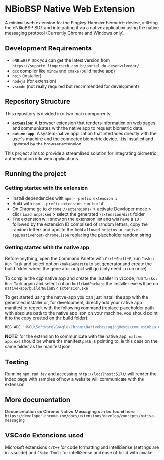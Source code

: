 # NBioBSP Native Web Extension

A minimal web extension for the Fingkey Hamster biometric device, utilizing the eNBioBSP SDK and integrating it via a native application using the native messaging protocol (Currently Chrome and Windows only).

## Development Requirements

- `eNBioBSP SDK` you can get the latest version from `https://suporte.fingertech.com.br/portal-do-desenvolvedor/`
- `gcc` compiler like `mingw` and `cmake` (build native app)
- `nsis` (installer)
- `nodejs` (for extension)
- `vscode` (not really required but recommended for development)

## Repository Structure

This repository is divided into two main components:

- **`extension`**: A browser extension that renders information on web pages and communicates with the native app to request biometric data.
- **`native-app`**: A system-native application that interfaces directly with the user's machine and the connected biometric device. It is installed and updated by the browser extension.

This project aims to provide a streamlined solution for integrating biometric authentication into web applications.

## Running the project

### Getting started with the extension

- Install dependencies with `npm --prefix extension i`
- Build with `npm --prefix extension run build`
- On Chrome go to `chrome://extensions/` > activate Developer mode > click `Load unpacked` > select the generated `/extension/dist` folder
- The extension will show on the extension list and will have a `ID:` followed by the extension ID comprised of random letters, copy the random letters and update the field `allowed_origins` on `native-app/nativehost-chrome.json` replacing the placeholder random string

### Getting started with the native app

Before anything, open the Command Palette with `Ctrl+Shift+P`, run `Tasks: Run Task` and select option `cmakeGenerate` to set generator and create the build folder where the generator output will go (only need to run once)

To compile the cpp native app and create the installer in vscode, run `Tasks: Run Task` again and select option `buildAndPackage` the installer exe will be on `native-app/build/NBioBSP Extension.exe`

To get started using the native-app you can just install the app with the generated installer or, for development, directly add your native app manifest to regedit with the following command (replace placeholder path with absolute path to the native app json on your machine, you should point it to the copy created on the build folder):

```bash
REG ADD "HKCU\Software\Google\Chrome\NativeMessagingHosts\com.nbiobsp_native_web_ext" /ve /t REG_SZ /d "C:\path\to\build\nativehost-chrome.json" /f
```

**NOTE:** for the extension to communicate with the native app, `native-app.exe` should be where the manifest `path` is pointing to, in this case on the same folder as the manifest json

## Testing

Running `npm run dev` and accessing `http://localhost:5173/` will render the index page with samples of how a website will communicate with the extension

## More documentation

Documentation on Chrome Native Messaging can be found here `https://developer.chrome.com/docs/extensions/develop/concepts/native-messaging`

## VSCode Extensions used

Microsoft extensions `C/C++` for code formatting and intelliSense (settings are in .vscode) and `CMake Tools` for intelliSense and ease of build with cmake
